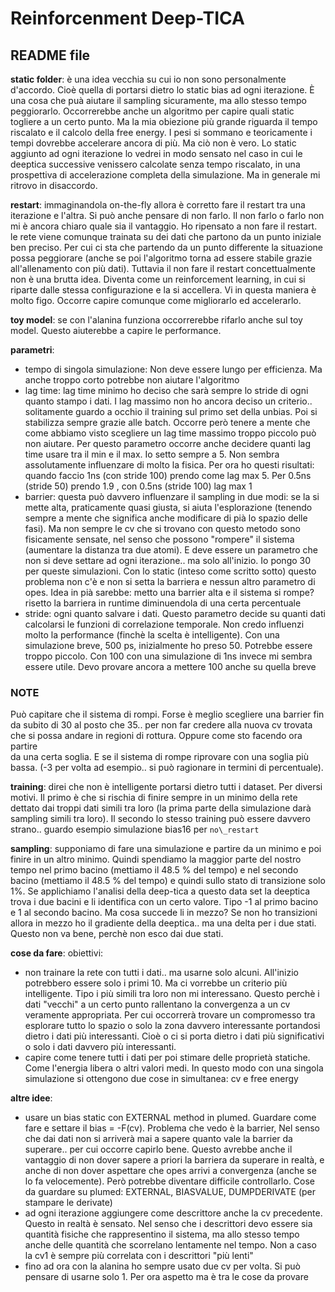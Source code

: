 # Reinforcenment Deep-TICA

## README file  

**static folder**: è una idea vecchia su cui io non sono personalmente d'accordo. Cioè quella di portarsi dietro lo static bias ad ogni iterazione. È una cosa che puà aiutare il sampling sicuramente, ma allo stesso tempo peggiorarlo. Occorrerebbe anche un algoritmo per capire quali static togliere a un certo punto. Ma la mia obiezione più grande riguarda il tempo riscalato e il calcolo della free energy. I pesi si sommano e teoricamente i tempi dovrebbe accelerare ancora di più. Ma ciò non è vero.
Lo static aggiunto ad ogni iterazione lo vedrei in modo sensato nel caso in cui le deeptica successive venissero calcolate senza tempo riscalato, in una prospettiva di accelerazione completa della simulazione. Ma in generale mi ritrovo in disaccordo. 

**restart**: immaginandola on-the-fly allora è corretto fare il restart tra una iterazione e l'altra. Si può anche pensare di non farlo. Il non farlo o farlo non mi è ancora chiaro quale sia il vantaggio. 
Ho ripensato a non fare il restart. le rete viene comunque trainata su dei dati che partono da un punto iniziale ben preciso. Per cui ci sta che partendo da un punto differente la situazione possa peggiorare (anche se poi l'algoritmo torna ad essere stabile grazie all'allenamento con più dati). 
Tuttavia il non fare il restart concettualmente non è una brutta idea. Diventa come un reinforcement learning, in cui si riparte dalle stessa configurazione e la si accellera. Vi in questa maniera è molto figo. Occorre capire comunque come migliorarlo ed accelerarlo. 

**toy model**: se con l'alanina funziona occorrerebbe rifarlo anche sul toy model. Questo aiuterebbe a capire le performance.  

**parametri**:
- tempo di singola simulazione: Non deve essere lungo per efficienza. Ma anche troppo corto potrebbe non aiutare l'algoritmo
- lag time: lag time minimo ho deciso che sarà sempre lo stride di ogni quanto stampo i dati. I lag massimo non ho ancora deciso un criterio.. solitamente guardo a occhio il training sul primo set della unbias. Poi si stabilizza sempre grazie alle batch. Occorre però tenere a mente che come abbiamo visto scegliere un lag time massimo troppo piccolo può non aiutare. Per questo parametro occorre anche decidere quanti lag time usare tra il min e il max. Io setto sempre a 5. Non sembra assolutamente influenzare di molto la fisica. Per ora ho questi risultati: quando faccio 1ns (con stride 100) prendo come lag max 5. Per 0.5ns (stride 50) prendo 1.9 , con 0.5ns (stride 100) lag max 1  
- barrier: questa può davvero influenzare il sampling in due modi: se la si mette alta, praticamente quasi giusta, si aiuta l'esplorazione (tenendo sempre a mente che significa anche modificare di pià lo spazio delle fasi). Ma non sempre le cv che si trovano con questo metodo sono fisicamente sensate, nel senso che possono "rompere" il sistema (aumentare la distanza tra due atomi). E deve essere un parametro che non si deve settare ad ogni iterazione.. ma solo all'inizio. Io pongo 30 per queste simulazioni. Con lo static (inteso come scritto sotto) questo problema non c'è e non si setta la barriera e nessun altro parametro di opes. Idea in pià sarebbe: metto una barrier alta e il sistema si rompe? risetto la barriera in runtime diminuendola di una certa percentuale
- stride: ogni quanto salvare i dati. Questo parametro decide su quanti dati calcolarsi le funzioni di correlazione temporale. Non credo influenzi molto la performance (finchè la scelta è intelligente). Con una simulazione breve, 500 ps, inizialmente ho preso 50. Potrebbe essere troppo piccolo. Con 100 con una simulazione di 1ns invece mi sembra essere utile. Devo provare ancora a mettere 100 anche su quella breve
### NOTE  
Può capitare che il sistema di rompi. Forse è meglio scegliere una barrier fin da subito di 30 al posto che 35.. 
per non far credere alla nuova cv trovata che si possa andare in regioni di rottura. Oppure come sto facendo ora partire  
da una certa soglia. E se il sistema di rompe riprovare con una soglia più bassa. (-3 per volta ad esempio.. si può ragionare in 
termini di percentuale).  
  
**training**: direi che non è intelligente portarsi dietro tutti i dataset. Per diversi motivi. Il primo è che si rischia di finire  sempre in un minimo della rete dettato dai troppi dati simili tra loro (la prima parte della simulazione darà sampling simili tra loro). Il secondo lo stesso training può essere davvero strano.. guardo esempio simulazione bias16 per `no\_restart`  
  
**sampling**: supponiamo di fare una simulazione e partire da un minimo e poi finire in un altro minimo. Quindi spendiamo la maggior parte del nostro tempo nel primo bacino (mettiamo il 48.5 % del tempo) e nel secondo bacino (mettiamo il 48.5 % del tempo) e quindi sullo stato di transizione solo 1%.
Se applichiamo l'analisi della deep-tica a questo data set la deeptica trova i due bacini e li identifica con un certo valore. Tipo -1 al primo bacino e 1 al secondo bacino. Ma cosa succede li in mezzo? Se non ho transizioni allora in mezzo ho il gradiente della deeptica.. ma una delta per i due stati. Questo non va bene, perchè non esco dai due stati.  
  
**cose da fare**: obiettivi:
-   non trainare la rete con tutti i dati.. ma usarne solo alcuni. All'inizio potrebbero essere solo i primi 10. Ma ci vorrebbe un criterio più intelligente. Tipo i più simili tra loro non mi interessano. Questo perchè i dati "vecchi" a un certo punto rallentano la convergenza a un cv veramente appropriata. Per cui occorrerà trovare un compromesso tra esplorare tutto lo spazio o solo la zona davvero interessante portandosi dietro i dati più interessanti. Cioè o ci si porta dietro i dati più significativi o solo i dati davvero più interessanti.  
-   capire come tenere tutti i dati per poi stimare delle proprietà statiche. Come l'energia libera o altri valori medi. In questo modo con una singola simulazione si ottengono due cose in simultanea: cv e free energy   

**altre idee**: 
- usare un bias static con EXTERNAL method in plumed. Guardare come fare e settare il bias = -F(cv). Problema che vedo è la barrier, Nel senso che dai dati non si arriverà mai a sapere quanto vale la barrier da superare.. per cui occorre capirlo bene. Questo avrebbe anche il vantaggio di non dover sapere a priori la barriera da superare in realtà, e anche di non dover aspettare che opes arrivi a convergenza (anche se lo fa velocemente). Però potrebbe diventare difficile controllarlo. Cose da guardare su plumed: EXTERNAL, BIASVALUE, DUMPDERIVATE (per stampare le derivate)
-  ad ogni iterazione aggiungere come descrittore anche la cv precedente. Questo in realtà è sensato. Nel senso che i descrittori devo essere sia quantità fisiche che rappresentino il sistema, ma allo stesso tempo anche delle quantità che scorrelano lentamente nel tempo. Non a caso la cv1 è sempre più correlata con i descrittori "più lenti"
- fino ad ora con la alanina ho sempre usato due cv per volta. Si può pensare di usarne solo 1. Per ora aspetto ma è tra le cose da provare